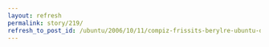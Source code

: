 ```yaml
---
layout: refresh
permalink: story/219/
refresh_to_post_id: /ubuntu/2006/10/11/compiz-frissits-berylre-ubuntu-dapper-alatt
---
```

